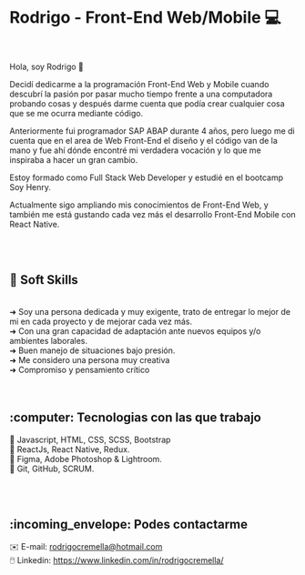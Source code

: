# Rodrigo - Front-End Web/Mobile 💻
<br>

Hola, soy Rodrigo 👋 <br>

Decidí dedicarme a la programación Front-End Web y Mobile cuando descubrí la pasión por pasar mucho tiempo frente a una computadora probando cosas y después darme cuenta que podía crear cualquier cosa que se me ocurra mediante código. <br>

Anteriormente fui programador SAP ABAP durante 4 años, pero luego me di cuenta que en el area de Web Front-End el diseño y el código van de la mano y fue ahí dónde encontré mi verdadera vocación y lo que me inspiraba a hacer un gran cambio.

Estoy formado como Full Stack Web Developer y estudié en el bootcamp Soy Henry.

Actualmente sigo ampliando mis conocimientos de Front-End Web, y también me está gustando cada vez más el desarrollo Front-End Mobile con React Native.

<br>
<br>


<h2>🧠 Soft Skills</h2><br>
➜ Soy una persona dedicada y muy exigente, trato de entregar lo mejor de mi en cada proyecto y de mejorar cada vez más.<br>
➜ Con una gran capacidad de adaptación ante nuevos equipos y/o ambientes laborales.<br>
➜ Buen manejo de situaciones bajo presión.<br>
➜ Me considero una persona muy creativa<br>
➜ Compromiso y pensamiento crítico<br>

<br>
<br>


<h2>:computer: Tecnologias con las que trabajo</h2>

:floppy_disk: Javascript, HTML, CSS, SCSS, Bootstrap <br>
:floppy_disk: ReactJs, React Native, Redux. <br>
:floppy_disk: Figma, Adobe Photoshop & Lightroom. <br>
:floppy_disk: Git, GitHub, SCRUM. <br>

<br>
<br>

<h2>:incoming_envelope: Podes contactarme</h2>

:envelope: E-mail: rodrigocremella@hotmail.com <br>
:computer_mouse: Linkedin: https://www.linkedin.com/in/rodrigocremella/

